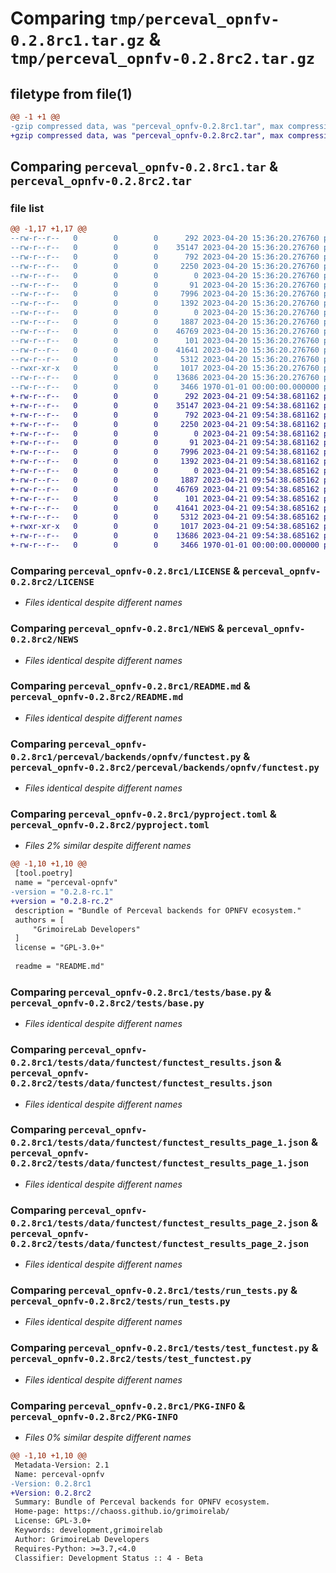 # Comparing `tmp/perceval_opnfv-0.2.8rc1.tar.gz` & `tmp/perceval_opnfv-0.2.8rc2.tar.gz`

## filetype from file(1)

```diff
@@ -1 +1 @@
-gzip compressed data, was "perceval_opnfv-0.2.8rc1.tar", max compression
+gzip compressed data, was "perceval_opnfv-0.2.8rc2.tar", max compression
```

## Comparing `perceval_opnfv-0.2.8rc1.tar` & `perceval_opnfv-0.2.8rc2.tar`

### file list

```diff
@@ -1,17 +1,17 @@
--rw-r--r--   0        0        0      292 2023-04-20 15:36:20.276760 perceval_opnfv-0.2.8rc1/AUTHORS
--rw-r--r--   0        0        0    35147 2023-04-20 15:36:20.276760 perceval_opnfv-0.2.8rc1/LICENSE
--rw-r--r--   0        0        0      792 2023-04-20 15:36:20.276760 perceval_opnfv-0.2.8rc1/NEWS
--rw-r--r--   0        0        0     2250 2023-04-20 15:36:20.276760 perceval_opnfv-0.2.8rc1/README.md
--rw-r--r--   0        0        0        0 2023-04-20 15:36:20.276760 perceval_opnfv-0.2.8rc1/perceval/backends/opnfv/__init__.py
--rw-r--r--   0        0        0       91 2023-04-20 15:36:20.276760 perceval_opnfv-0.2.8rc1/perceval/backends/opnfv/_version.py
--rw-r--r--   0        0        0     7996 2023-04-20 15:36:20.276760 perceval_opnfv-0.2.8rc1/perceval/backends/opnfv/functest.py
--rw-r--r--   0        0        0     1392 2023-04-20 15:36:20.276760 perceval_opnfv-0.2.8rc1/pyproject.toml
--rw-r--r--   0        0        0        0 2023-04-20 15:36:20.276760 perceval_opnfv-0.2.8rc1/tests/__init__.py
--rw-r--r--   0        0        0     1887 2023-04-20 15:36:20.276760 perceval_opnfv-0.2.8rc1/tests/base.py
--rw-r--r--   0        0        0    46769 2023-04-20 15:36:20.276760 perceval_opnfv-0.2.8rc1/tests/data/functest/functest_results.json
--rw-r--r--   0        0        0      101 2023-04-20 15:36:20.276760 perceval_opnfv-0.2.8rc1/tests/data/functest/functest_results_empty.json
--rw-r--r--   0        0        0    41641 2023-04-20 15:36:20.276760 perceval_opnfv-0.2.8rc1/tests/data/functest/functest_results_page_1.json
--rw-r--r--   0        0        0     5312 2023-04-20 15:36:20.276760 perceval_opnfv-0.2.8rc1/tests/data/functest/functest_results_page_2.json
--rwxr-xr-x   0        0        0     1017 2023-04-20 15:36:20.276760 perceval_opnfv-0.2.8rc1/tests/run_tests.py
--rw-r--r--   0        0        0    13686 2023-04-20 15:36:20.276760 perceval_opnfv-0.2.8rc1/tests/test_functest.py
--rw-r--r--   0        0        0     3466 1970-01-01 00:00:00.000000 perceval_opnfv-0.2.8rc1/PKG-INFO
+-rw-r--r--   0        0        0      292 2023-04-21 09:54:38.681162 perceval_opnfv-0.2.8rc2/AUTHORS
+-rw-r--r--   0        0        0    35147 2023-04-21 09:54:38.681162 perceval_opnfv-0.2.8rc2/LICENSE
+-rw-r--r--   0        0        0      792 2023-04-21 09:54:38.681162 perceval_opnfv-0.2.8rc2/NEWS
+-rw-r--r--   0        0        0     2250 2023-04-21 09:54:38.681162 perceval_opnfv-0.2.8rc2/README.md
+-rw-r--r--   0        0        0        0 2023-04-21 09:54:38.681162 perceval_opnfv-0.2.8rc2/perceval/backends/opnfv/__init__.py
+-rw-r--r--   0        0        0       91 2023-04-21 09:54:38.681162 perceval_opnfv-0.2.8rc2/perceval/backends/opnfv/_version.py
+-rw-r--r--   0        0        0     7996 2023-04-21 09:54:38.681162 perceval_opnfv-0.2.8rc2/perceval/backends/opnfv/functest.py
+-rw-r--r--   0        0        0     1392 2023-04-21 09:54:38.681162 perceval_opnfv-0.2.8rc2/pyproject.toml
+-rw-r--r--   0        0        0        0 2023-04-21 09:54:38.685162 perceval_opnfv-0.2.8rc2/tests/__init__.py
+-rw-r--r--   0        0        0     1887 2023-04-21 09:54:38.685162 perceval_opnfv-0.2.8rc2/tests/base.py
+-rw-r--r--   0        0        0    46769 2023-04-21 09:54:38.685162 perceval_opnfv-0.2.8rc2/tests/data/functest/functest_results.json
+-rw-r--r--   0        0        0      101 2023-04-21 09:54:38.685162 perceval_opnfv-0.2.8rc2/tests/data/functest/functest_results_empty.json
+-rw-r--r--   0        0        0    41641 2023-04-21 09:54:38.685162 perceval_opnfv-0.2.8rc2/tests/data/functest/functest_results_page_1.json
+-rw-r--r--   0        0        0     5312 2023-04-21 09:54:38.685162 perceval_opnfv-0.2.8rc2/tests/data/functest/functest_results_page_2.json
+-rwxr-xr-x   0        0        0     1017 2023-04-21 09:54:38.685162 perceval_opnfv-0.2.8rc2/tests/run_tests.py
+-rw-r--r--   0        0        0    13686 2023-04-21 09:54:38.685162 perceval_opnfv-0.2.8rc2/tests/test_functest.py
+-rw-r--r--   0        0        0     3466 1970-01-01 00:00:00.000000 perceval_opnfv-0.2.8rc2/PKG-INFO
```

### Comparing `perceval_opnfv-0.2.8rc1/LICENSE` & `perceval_opnfv-0.2.8rc2/LICENSE`

 * *Files identical despite different names*

### Comparing `perceval_opnfv-0.2.8rc1/NEWS` & `perceval_opnfv-0.2.8rc2/NEWS`

 * *Files identical despite different names*

### Comparing `perceval_opnfv-0.2.8rc1/README.md` & `perceval_opnfv-0.2.8rc2/README.md`

 * *Files identical despite different names*

### Comparing `perceval_opnfv-0.2.8rc1/perceval/backends/opnfv/functest.py` & `perceval_opnfv-0.2.8rc2/perceval/backends/opnfv/functest.py`

 * *Files identical despite different names*

### Comparing `perceval_opnfv-0.2.8rc1/pyproject.toml` & `perceval_opnfv-0.2.8rc2/pyproject.toml`

 * *Files 2% similar despite different names*

```diff
@@ -1,10 +1,10 @@
 [tool.poetry]
 name = "perceval-opnfv"
-version = "0.2.8-rc.1"
+version = "0.2.8-rc.2"
 description = "Bundle of Perceval backends for OPNFV ecosystem."
 authors = [
     "GrimoireLab Developers"
 ]
 license = "GPL-3.0+"
 
 readme = "README.md"
```

### Comparing `perceval_opnfv-0.2.8rc1/tests/base.py` & `perceval_opnfv-0.2.8rc2/tests/base.py`

 * *Files identical despite different names*

### Comparing `perceval_opnfv-0.2.8rc1/tests/data/functest/functest_results.json` & `perceval_opnfv-0.2.8rc2/tests/data/functest/functest_results.json`

 * *Files identical despite different names*

### Comparing `perceval_opnfv-0.2.8rc1/tests/data/functest/functest_results_page_1.json` & `perceval_opnfv-0.2.8rc2/tests/data/functest/functest_results_page_1.json`

 * *Files identical despite different names*

### Comparing `perceval_opnfv-0.2.8rc1/tests/data/functest/functest_results_page_2.json` & `perceval_opnfv-0.2.8rc2/tests/data/functest/functest_results_page_2.json`

 * *Files identical despite different names*

### Comparing `perceval_opnfv-0.2.8rc1/tests/run_tests.py` & `perceval_opnfv-0.2.8rc2/tests/run_tests.py`

 * *Files identical despite different names*

### Comparing `perceval_opnfv-0.2.8rc1/tests/test_functest.py` & `perceval_opnfv-0.2.8rc2/tests/test_functest.py`

 * *Files identical despite different names*

### Comparing `perceval_opnfv-0.2.8rc1/PKG-INFO` & `perceval_opnfv-0.2.8rc2/PKG-INFO`

 * *Files 0% similar despite different names*

```diff
@@ -1,10 +1,10 @@
 Metadata-Version: 2.1
 Name: perceval-opnfv
-Version: 0.2.8rc1
+Version: 0.2.8rc2
 Summary: Bundle of Perceval backends for OPNFV ecosystem.
 Home-page: https://chaoss.github.io/grimoirelab/
 License: GPL-3.0+
 Keywords: development,grimoirelab
 Author: GrimoireLab Developers
 Requires-Python: >=3.7,<4.0
 Classifier: Development Status :: 4 - Beta
```

